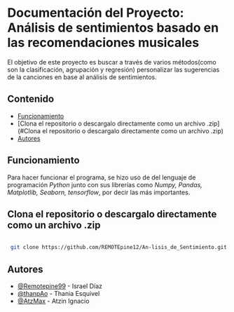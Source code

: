 # Documentación del Proyecto: Análisis de sentimientos basado en las recomendaciones musicales 
El objetivo de este proyecto es buscar a través de varios métodos(como son la clasificación, agrupación y regresión) personalizar las sugerencias de la canciones en base al análisis de sentimientos.

## Contenido
- [Funcionamiento](#Funcionamiento)
- [Clona el repositorio o descargalo directamente como un archivo .zip](#Clona el repositorio o descargalo directamente como un archivo .zip)
- [Autores](#Autores)

## Funcionamiento
Para hacer funcionar el programa, se hizo uso de del lenguaje de programación *Python* junto con sus librerías como *Numpy, Pandas, Matplotlib, Seaborn,  tensorflow*, por decir las más importantes.

## Clona el repositorio o descargalo directamente como un archivo .zip

```Bash

 git clone https://github.com/REMOTEpine12/An-lisis_de_Sentimiento.git
```
## Autores

- [@Remotepine99](https://github.com/REMOTEpine12) - Israel Díaz
- [@thanpAo](https://github.com/thanpAo) - Thania Esquivel
- [@AtzMax](https://github.com/AtzMax) - Atzin Ignacio



